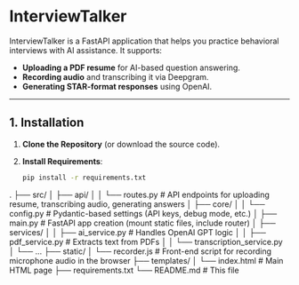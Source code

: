 # InterviewTalker

InterviewTalker is a FastAPI application that helps you practice behavioral interviews with AI assistance. It supports:
- **Uploading a PDF resume** for AI-based question answering.
- **Recording audio** and transcribing it via Deepgram.
- **Generating STAR-format responses** using OpenAI.

---

## 1. Installation

1. **Clone the Repository** (or download the source code).
2. **Install Requirements**:

   ```bash
   pip install -r requirements.txt

.
├── src/
│   ├── api/
│   │   └── routes.py          # API endpoints for uploading resume, transcribing audio, generating answers
│   ├── core/
│   │   └── config.py          # Pydantic-based settings (API keys, debug mode, etc.)
│   ├── main.py                # FastAPI app creation (mount static files, include router)
│   ├── services/
│   │   ├── ai_service.py      # Handles OpenAI GPT logic
│   │   ├── pdf_service.py     # Extracts text from PDFs
│   │   └── transcription_service.py
│   └── ...
├── static/
│   └── recorder.js            # Front-end script for recording microphone audio in the browser
├── templates/
│   └── index.html             # Main HTML page
├── requirements.txt
└── README.md                  # This file